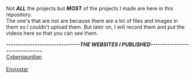 Not ***ALL*** the projects but ***MOST*** of the projects I made are here in this repository.<br>
The one's that are not are because there are a lot of files and images in them so I couldn't upload them. But later on, I will record them and put the videos here so that you can see them.<br>


*****-------------------------------THE WEBSITES I PUBLISHED-------------------------------*****<br>
<a href="https://cybergaurdian.freewebhostmost.com/index.html"> Cybergaurdian </a><br><br>
<a href="https://envixstar.freewebhostmost.com"> Envixstar</a><br>
